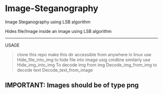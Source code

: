 # Image-Steganography
Image Steganography using LSB algorithm

Hides file/Image inside an image using LSB algorithm

**********
USAGE

> clone this repo
> make this dir accessible from anywhere in linux
> use Hide_file_into_img to hide file into image usig cmdline
> similarly use Hide_img_into_img
> To decode img from img Decode_img_from_img to decode text Decode_text_from_image



## IMPORTANT: Images should be of type png ##

